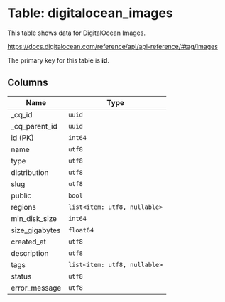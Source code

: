 # Table: digitalocean_images

This table shows data for DigitalOcean Images.

https://docs.digitalocean.com/reference/api/api-reference/#tag/Images

The primary key for this table is **id**.

## Columns

| Name          | Type          |
| ------------- | ------------- |
|_cq_id|`uuid`|
|_cq_parent_id|`uuid`|
|id (PK)|`int64`|
|name|`utf8`|
|type|`utf8`|
|distribution|`utf8`|
|slug|`utf8`|
|public|`bool`|
|regions|`list<item: utf8, nullable>`|
|min_disk_size|`int64`|
|size_gigabytes|`float64`|
|created_at|`utf8`|
|description|`utf8`|
|tags|`list<item: utf8, nullable>`|
|status|`utf8`|
|error_message|`utf8`|